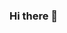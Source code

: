 ### Hi there 👋

<!--
**Lamboserker/Lamboserker** is a ✨ _special_ ✨ repository because its `README.md` (this file) appears on your GitHub profile.

## Facts about me

learning programming 🤖 💢
lea
